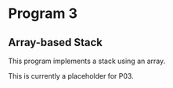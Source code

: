 # Program 3
## Array-based Stack

This program implements a stack using an array.

This is currently a placeholder for P03.
